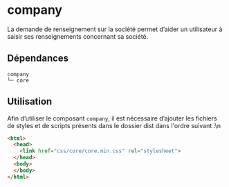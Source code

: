# company

La demande de renseignement sur la société permet d’aider un utilisateur à saisir ses renseignements concernant sa société.

## Dépendances
```shell
company
└─ core
```

## Utilisation
Afin d’utiliser le composant `company`, il est nécessaire d’ajouter les fichiers de styles et de scripts présents dans le dossier dist dans l'ordre suivant :\n
```html
<html>
  <head>
    <link href="css/core/core.min.css" rel="stylesheet">
  </head>
  <body>
  </body>
</html>
```